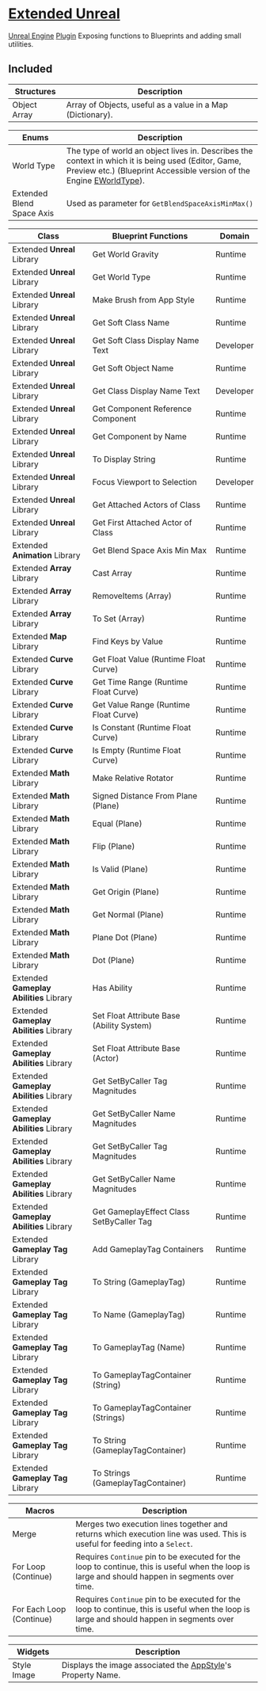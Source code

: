 # [Extended Unreal](https://github.com/BenVlodgi/UE-ExtendedUnreal)
[Unreal Engine](https://www.unrealengine.com/en-US/) [Plugin](https://docs.unrealengine.com/5.1/en-US/plugins-in-unreal-engine/) Exposing functions to Blueprints and adding small utilities.

## Included

| Structures   | Description |
|--------------|-------------|
| Object Array | Array of Objects, useful as a value in a Map (Dictionary). |

| Enums      | Description |
|------------|-------------|
| World Type | The type of world an object lives in. Describes the context in which it is being used (Editor, Game, Preview etc.) (Blueprint Accessible version of the Engine [EWorldType](https://docs.unrealengine.com/5.0/en-US/API/Runtime/Engine/Engine/EWorldType__Type/)). |
| Extended Blend Space Axis| Used as parameter  for `GetBlendSpaceAxisMinMax()` |


| Class                   | Blueprint Functions               | Domain     |
|-------------------------|-----------------------------------|------------|
| Extended **Unreal** Library | Get World Gravity                 | Runtime    |
| Extended **Unreal** Library | Get World Type                    | Runtime    |
| Extended **Unreal** Library | Make Brush from App Style         | Runtime    |
| Extended **Unreal** Library | Get Soft Class Name               | Runtime    |
| Extended **Unreal** Library | Get Soft Class Display Name Text  | Developer  |
| Extended **Unreal** Library | Get Soft Object Name              | Runtime    |
| Extended **Unreal** Library | Get Class Display Name Text       | Developer  |
| Extended **Unreal** Library | Get Component Reference Component | Runtime    |
| Extended **Unreal** Library | Get Component by Name             | Runtime    |
| Extended **Unreal** Library | To Display String                 | Runtime    |
| Extended **Unreal** Library | Focus Viewport to Selection       | Developer  |
| Extended **Unreal** Library | Get Attached Actors of Class      | Runtime    |
| Extended **Unreal** Library | Get First Attached Actor of Class | Runtime    |
| Extended **Animation** Library | Get Blend Space Axis Min Max | Runtime  |
| Extended **Array** Library | Cast Array          | Runtime |
| Extended **Array** Library | RemoveItems (Array) | Runtime |
| Extended **Array** Library | To Set (Array)      | Runtime |
| Extended **Map** Library   | Find Keys by Value  | Runtime |
| Extended **Curve** Library | Get Float Value (Runtime Float Curve) | Runtime |
| Extended **Curve** Library | Get Time Range (Runtime Float Curve)  | Runtime |
| Extended **Curve** Library | Get Value Range (Runtime Float Curve) | Runtime |
| Extended **Curve** Library | Is Constant (Runtime Float Curve)     | Runtime |
| Extended **Curve** Library | Is Empty (Runtime Float Curve)        | Runtime |
| Extended **Math** Library | Make Relative Rotator              | Runtime |
| Extended **Math** Library | Signed Distance From Plane (Plane) | Runtime |
| Extended **Math** Library | Equal (Plane)                      | Runtime |
| Extended **Math** Library | Flip (Plane)                       | Runtime |
| Extended **Math** Library | Is Valid (Plane)                   | Runtime |
| Extended **Math** Library | Get Origin (Plane)                 | Runtime |
| Extended **Math** Library | Get Normal (Plane)                 | Runtime |
| Extended **Math** Library | Plane Dot (Plane)                  | Runtime |
| Extended **Math** Library | Dot (Plane)                        | Runtime |
| Extended **Gameplay Abilities** Library | Has Ability                               | Runtime |
| Extended **Gameplay Abilities** Library | Set Float Attribute Base (Ability System) | Runtime |
| Extended **Gameplay Abilities** Library | Set Float Attribute Base (Actor)          | Runtime |
| Extended **Gameplay Abilities** Library | Get SetByCaller Tag Magnitudes            | Runtime |
| Extended **Gameplay Abilities** Library | Get SetByCaller Name Magnitudes           | Runtime |
| Extended **Gameplay Abilities** Library | Get SetByCaller Tag Magnitudes            | Runtime |
| Extended **Gameplay Abilities** Library | Get SetByCaller Name Magnitudes           | Runtime |
| Extended **Gameplay Abilities** Library | Get GameplayEffect Class SetByCaller Tag  | Runtime |
| Extended **Gameplay Tag** Library | Add GameplayTag Containers        | Runtime |
| Extended **Gameplay Tag** Library | To String (GameplayTag)           | Runtime |
| Extended **Gameplay Tag** Library | To Name (GameplayTag)             | Runtime |
| Extended **Gameplay Tag** Library | To GameplayTag (Name)             | Runtime |
| Extended **Gameplay Tag** Library | To GameplayTagContainer (String)  | Runtime |
| Extended **Gameplay Tag** Library | To GameplayTagContainer (Strings) | Runtime |
| Extended **Gameplay Tag** Library | To String (GameplayTagContainer)  | Runtime |
| Extended **Gameplay Tag** Library | To Strings (GameplayTagContainer) | Runtime |


| Macros                   | Description |
|--------------------------|-------------|
| Merge                    | Merges two execution lines together and returns which execution line was used. This is useful for feeding into a `Select`.                      |
| For Loop (Continue)      | Requires `Continue` pin to be executed for the loop to continue, this is useful when the loop is large and should happen in segments over time. |
| For Each Loop (Continue) | Requires `Continue` pin to be executed for the loop to continue, this is useful when the loop is large and should happen in segments over time. |


| Widgets     | Description |
|-------------|-------------|
| Style Image | Displays the image associated the [AppStyle](https://docs.unrealengine.com/5.0/en-US/API/Runtime/SlateCore/Styling/FAppStyle/)'s Property Name. |